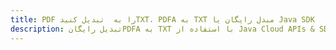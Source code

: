 ---title: PDF را به  تبدیل کنیدTXT، PDFA به TXT مبدل رایگان یا Java SDKdescription: تبدیل رایگانPDFA به TXT با استفاده از Java Cloud APIs & SDK همچنین اسناد PDF را در Cloud ایجاد، ویرایش و رندر کنید.---